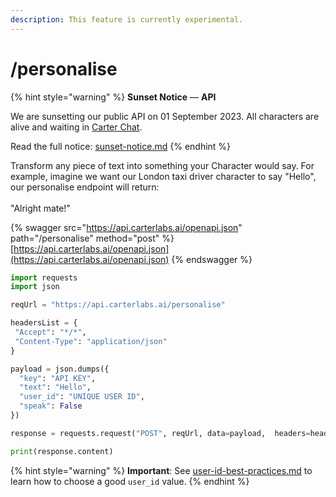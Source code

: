 ```yaml
---
description: This feature is currently experimental.
---
```


# /personalise

{% hint style="warning" %}
**Sunset Notice** — **API**

We are sunsetting our public API on 01 September 2023. All characters are alive and waiting in [Carter Chat](https://carter.chat).

Read the full notice: [sunset-notice.md](sunset-notice.md "mention")
{% endhint %}

Transform any piece of text into something your Character would say. For example, imagine we want our London taxi driver character to say "Hello", our personalise endpoint will return:\
\
"Alright mate!"

{% swagger src="https://api.carterlabs.ai/openapi.json" path="/personalise" method="post" %}
[https://api.carterlabs.ai/openapi.json](https://api.carterlabs.ai/openapi.json)
{% endswagger %}

```python
import requests
import json

reqUrl = "https://api.carterlabs.ai/personalise"

headersList = {
 "Accept": "*/*",
 "Content-Type": "application/json" 
}

payload = json.dumps({
  "key": "API KEY",
  "text": "Hello",
  "user_id": "UNIQUE USER ID",
  "speak": False
})

response = requests.request("POST", reqUrl, data=payload,  headers=headersList)

print(response.content)
```

{% hint style="warning" %}
**Important**: See [user-id-best-practices.md](../concepts/user/user-id-best-practices.md "mention") to learn how to choose a good `user_id` value.
{% endhint %}
